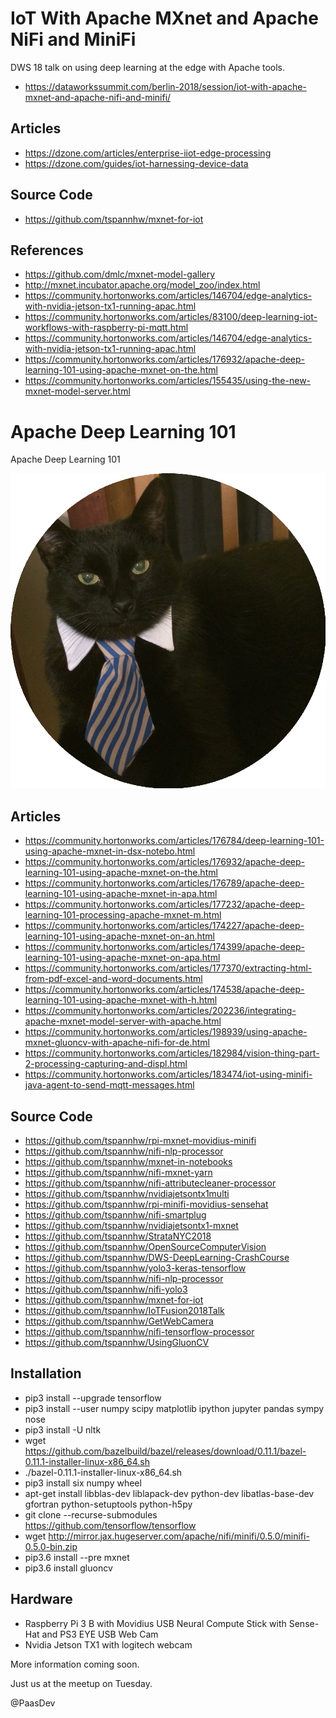 # IoT With Apache MXnet and Apache NiFi and MiniFi

DWS 18 talk on using deep learning at the edge with Apache tools.

* https://dataworkssummit.com/berlin-2018/session/iot-with-apache-mxnet-and-apache-nifi-and-minifi/

## Articles

* https://dzone.com/articles/enterprise-iiot-edge-processing
* https://dzone.com/guides/iot-harnessing-device-data

## Source Code

* https://github.com/tspannhw/mxnet-for-iot

## References

* https://github.com/dmlc/mxnet-model-gallery 
* http://mxnet.incubator.apache.org/model_zoo/index.html  
* https://community.hortonworks.com/articles/146704/edge-analytics-with-nvidia-jetson-tx1-running-apac.html 
* https://community.hortonworks.com/articles/83100/deep-learning-iot-workflows-with-raspberry-pi-mqtt.html 
* https://community.hortonworks.com/articles/146704/edge-analytics-with-nvidia-jetson-tx1-running-apac.html 
* https://community.hortonworks.com/articles/176932/apache-deep-learning-101-using-apache-mxnet-on-the.html 
* https://community.hortonworks.com/articles/155435/using-the-new-mxnet-model-server.html 



# Apache Deep Learning 101

Apache Deep Learning 101

![Deep Learning Cat](cat.gif)

## Articles

* https://community.hortonworks.com/articles/176784/deep-learning-101-using-apache-mxnet-in-dsx-notebo.html
* https://community.hortonworks.com/articles/176932/apache-deep-learning-101-using-apache-mxnet-on-the.html
* https://community.hortonworks.com/articles/176789/apache-deep-learning-101-using-apache-mxnet-in-apa.html
* https://community.hortonworks.com/articles/177232/apache-deep-learning-101-processing-apache-mxnet-m.html
* https://community.hortonworks.com/articles/174227/apache-deep-learning-101-using-apache-mxnet-on-an.html
* https://community.hortonworks.com/articles/174399/apache-deep-learning-101-using-apache-mxnet-on-apa.html
* https://community.hortonworks.com/articles/177370/extracting-html-from-pdf-excel-and-word-documents.html
* https://community.hortonworks.com/articles/174538/apache-deep-learning-101-using-apache-mxnet-with-h.html
* https://community.hortonworks.com/articles/202236/integrating-apache-mxnet-model-server-with-apache.html
* https://community.hortonworks.com/articles/198939/using-apache-mxnet-gluoncv-with-apache-nifi-for-de.html
* https://community.hortonworks.com/articles/182984/vision-thing-part-2-processing-capturing-and-displ.html
* https://community.hortonworks.com/articles/183474/iot-using-minifi-java-agent-to-send-mqtt-messages.html



## Source Code

* https://github.com/tspannhw/rpi-mxnet-movidius-minifi
* https://github.com/tspannhw/nifi-nlp-processor
* https://github.com/tspannhw/mxnet-in-notebooks
* https://github.com/tspannhw/nifi-mxnet-yarn
* https://github.com/tspannhw/nifi-attributecleaner-processor
* https://github.com/tspannhw/nvidiajetsontx1multi
* https://github.com/tspannhw/rpi-minifi-movidius-sensehat
* https://github.com/tspannhw/nifi-smartplug
* https://github.com/tspannhw/nvidiajetsontx1-mxnet
* https://github.com/tspannhw/StrataNYC2018
* https://github.com/tspannhw/OpenSourceComputerVision
* https://github.com/tspannhw/DWS-DeepLearning-CrashCourse
* https://github.com/tspannhw/yolo3-keras-tensorflow
* https://github.com/tspannhw/nifi-nlp-processor
* https://github.com/tspannhw/nifi-yolo3
* https://github.com/tspannhw/mxnet-for-iot
* https://github.com/tspannhw/IoTFusion2018Talk
* https://github.com/tspannhw/GetWebCamera
* https://github.com/tspannhw/nifi-tensorflow-processor
* https://github.com/tspannhw/UsingGluonCV

## Installation

* pip3 install --upgrade tensorflow
* pip3 install --user numpy scipy matplotlib ipython jupyter pandas sympy nose
* pip3 install -U nltk
* wget https://github.com/bazelbuild/bazel/releases/download/0.11.1/bazel-0.11.1-installer-linux-x86_64.sh
* ./bazel-0.11.1-installer-linux-x86_64.sh
* pip3 install six numpy wheel
* apt-get install libblas-dev liblapack-dev python-dev libatlas-base-dev gfortran python-setuptools python-h5py
* git clone --recurse-submodules https://github.com/tensorflow/tensorflow
* wget http://mirror.jax.hugeserver.com/apache/nifi/minifi/0.5.0/minifi-0.5.0-bin.zip
* pip3.6 install --pre mxnet 
* pip3.6 install gluoncv

## Hardware

* Raspberry Pi 3 B with Movidius USB Neural Compute Stick with Sense-Hat and PS3 EYE USB Web Cam
* Nvidia Jetson TX1 with logitech webcam


More information coming soon.

Just us at the meetup on Tuesday.

@PaasDev
